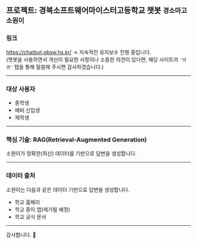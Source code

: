 ## 프로젝트: 경북소프트웨어마이스터고등학교 챗봇 `경소마고 소원이`

### 링크
https://chatbot.gbsw.hs.kr/ -> 지속적인 유지보수 진행 중입니다.    
(챗봇을 사용하면서 개선이 필요한 사항이나 소중한 의견이 있다면, 해당 사이트의 `'의견'` 탭을 통해 말씀해 주시면 감사하겠습니다.)

---

### 대상 사용자

- 중학생
- 예비 신입생
- 재학생

---

### 핵심 기술: RAG(Retrieval-Augmented Generation)

소원이가 정확한(최신) 데이터를 기반으로 답변을 생성합니다.

---

### 데이터 출처

소원이는 다음과 같은 데이터 기반으로 답변을 생성합니다.
* 학교 홈페이
* 학교 종이 앱(제거될 예정)
* 학교 공식 문서

---

감사합니다. 🤯
